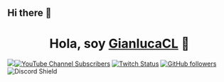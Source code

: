 ## Hi there 👋

<div align="center">
<h1 align="center">Hola, soy <a href="[https://aristi.dev](https://about.me/contenla)">GianlucaCL</a> 👋</h1>
</div>
<img src=![Yellow and Blue Bold Geometric Software Developer LinkedIn Banner](https://github.com/user-attachments/assets/f2a3dacf-96cf-4d08-8efb-e1a7694113d0)
""

[![YouTube Channel Subscribers](https://img.shields.io/youtube/channel/subscribers/UCIjEgHA1vatSR2K4rfcdNRg?style=social)](https://youtube.com/aristidevs?sub_confirmation=1)
[![Twitch Status](https://img.shields.io/twitch/status/aristidevs?style=social)](https://www.twitch.tv/aristidevs)
[![GitHub followers](https://img.shields.io/github/followers/arisguimera?style=social)](https://github.com/ArisGuimera)
![Discord Shield](https://discordapp.com/api/guilds/807719549075980308/widget.png?style=shield)
<!--
**GianlucaCL/GianlucaCL** is a ✨ _special_ ✨ repository because its `README.md` (this file) appears on your GitHub profile.

Here are some ideas to get you started:

- 🔭 I’m currently working on ...
- 🌱 I’m currently learning ...
- 👯 I’m looking to collaborate on ...
- 🤔 I’m looking for help with ...
- 💬 Ask me about ...
- 📫 How to reach me: ...
- 😄 Pronouns: ...
- ⚡ Fun fact: ...
-->
